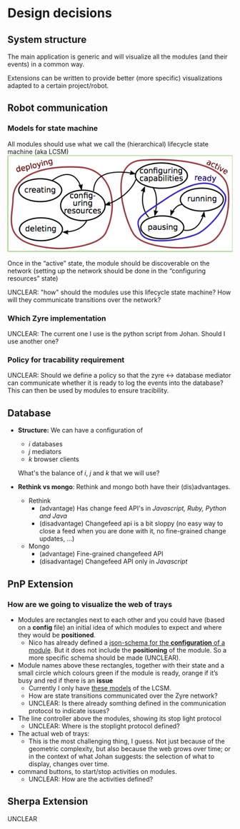 # Design decisions

## System structure

The main application is generic and will visualize all the modules (and their events) in a common way.

Extensions can be written to provide better (more specific) visualizations adapted to a certain project/robot.

## Robot communication

### Models for state machine
All modules should use what we call the (hierarchical) lifecycle state machine (aka LCSM)![hierarchical lifecycle state machine](imports/LifeCycleStateMachine-hierarchical.png)

Once in the “active” state, the module should be discoverable on the network (setting up the network should be done in the “configuring resources” state)

UNCLEAR: "how" should the modules use this lifecycle state machine? How will they communicate transitions over the network?

### Which Zyre implementation
UNCLEAR: The current one I use is the python script from Johan. Should I use another one?
### Policy for tracability requirement
UNCLEAR: Should we define a policy so that the zyre <-> database mediator can communicate whether it is ready to log the events into the database? This can then be used by modules to ensure tracibility.

## Database

- **Structure:** We can have a configuration of
	- *i* databases
	- *j* mediators
	- *k* browser clients

	What's the balance of *i*, *j* and *k* that we will use?


- **Rethink vs mongo**: Rethink and mongo both have their (dis)advantages.
	- Rethink
		- (advantage) Has change feed API's in *Javascript, Ruby, Python and Java*
		- (disadvantage) Changefeed api is a bit sloppy (no easy way to close a feed when you are done with it, no fine-grained change updates, ...)
	- Mongo
		- (advantage) Fine-grained changefeed API
		- (disadvantage) Changefeed API only in *Javascript*

## PnP Extension
### How are we going to visualize the web of trays
- Modules are rectangles next to each other and you could have (based on a **config** file) an initial idea of which modules to expect and where they would be **positioned**.
	- Nico has already defined a [json-schema for the **configuration** of a module](https://gitlab.mech.kuleuven.be/rob-picknpack/pnp-line/blob/633dda2ae2d00875301e3bcc9436d2001515ec99/json_models/configuration_schema.json). But it does not include the **positioning** of the module. So a more specific schema should be made (UNCLEAR).
- Module names above these rectangles, together with their state and a small circle which colours green if the module is ready, orange if it’s busy and red if there is an **issue**
	- Currently I only have [these models](imports/rFSM) of the LCSM.
	- How are state transitions communicated over the Zyre network?
	- UNCLEAR: Is there already somthing defined in the communication protocol to indicate issues?
- The line controller above the modules, showing its stop light protocol
	- UNCLEAR: Where is the stoplight protocol defined?
- The actual web of trays:
	- This is the most challenging thing, I guess. Not just because of the
		geometric complexity, but also because the web grows over time; or in the
		context of what Johan suggests: the selection of what to display, changes
		over time.
- command buttons, to start/stop activities on modules.
	- UNCLEAR: How are the activities defined?

## Sherpa Extension

UNCLEAR